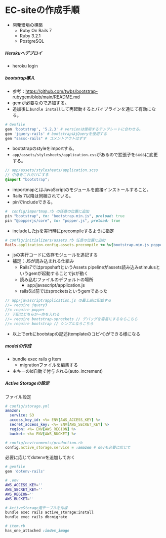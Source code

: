 # EC-siteの作成手順

- 開発環境の構築
  - Ruby On Rails 7
  - Ruby 3.2.1
  - PostgreSQL

##### Herokuへデプロイ

- heroku login

##### bootstrap導入

- 参考：https://github.com/twbs/bootstrap-rubygem/blob/main/README.md
- gemが必要なので追加する。
- 追加後に`bundle install`して再起動するとパイプラインを通じて有効になる。

```ruby
# Gemfile
gem 'bootstrap', '5.2.3' # versionは使用するテンプレートに合わせる。
gem 'jquery-rails' # bootstrapはjQueryを使用する
gem "sassc-rails" # コメントアウトはずす
```

- bootstrapのstyleをimportする。
- `app/assets/stylesheets/application.css`があるので拡張子をscssに変更する。

```scss
// app/assets/stylesheets/application.scss
// 中身をこれだけにする
@import "bootstrap";
```

- importmapとはJavaScriptのモジュールを直接インストールすること。
- Rails 7以降は同梱されている。
- pinでincludeできる。

```ruby
#  config/importmap.rb の任意の位置に追加
pin "bootstrap", to: "bootstrap.min.js", preload: true
pin "@popperjs/core", to: "popper.js", preload: true
```

- includeしたjsを実行時にprecompileするように指定

```ruby
# config/initializers/assets.rb 任意の位置に追加
Rails.application.config.assets.precompile += %w[bootstrap.min.js popper.js]
```

- jsの実行コードに依存モジュールを追記する
- 補足：JSが読み込まれる仕組み
  - Rails7ではpropshaftというAssets pipelineがassets読み込みstimulusというgemが起動することでjsが動く
  - 読み込むファイルのデフォルトの場所
    - app/javascript/application.js
  - rails6以前ではsprocketsというgemであった

```js
// app/javascript/application.js の最上部に記載する
//= require jquery3
//= require popper
// 下記はどちらか一方を入れる
//= require bootstrap-sprockets // デバッグを容易にするならこちら
//= require bootstrap // シンプルならこちら
```

- 以上でerbにbootstapの記述(templateのコピペ)ができる様になる

##### modelの作成

- bundle exec rails g Item
  - migrationファイルを編集する
- 主キーのid自動で付与される(auto_increment)

##### Active Storageの設定

ファイル設定

```yml
# config/storage.yml
amazon:
  service: S3
  access_key_id: <%= ENV[AWS_ACCESS_KEY] %>
  secret_access_key: <%= ENV[AWS_SECRET_KEY] %>
  region: <%= ENV[AWS_REGION] %>
  bucket: <%= ENV[AWS_BUCKET] %>
```

```ruby
# config/environments/production.rb
config.active_storage.service = :amazon # devも必要に応じて
```

必要に応じてdotenvを追加しておく

```ruby
# gemfile
gem 'dotenv-rails'
```

```sh
# .env
AWS_ACCESS_KEY=''
AWS_SECRET_KEY=''
AWS_REGION=''
AWS_BUCKET=''
```


```sh
# ActiveStorage用テーブルを作成
bundle exec rails active_storage:install
bundle exec rails db:migrate
```
```ruby
# item.rb
has_one_attached :index_image
```